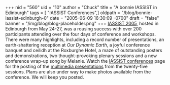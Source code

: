 +++
nid = "560"
uid = "10"
author = "Chuck"
title = "A bonnie IASSIST in Edinburgh"
tags = [ "IASSIST Conferences",]
oldpath = "/blog/bonnie-iassist-edinburgh-0"
date = "2005-06-09 16:30:09 -0700"
draft = "false"
banner = "/img/blog/blog-placeholder.png"
+++
[IASSIST 2005](http://datalib.ed.ac.uk/iassist/index.shtml), hosted in
Edinburgh from May 24-27, was a rousing success with over 200
participants attending over the four days of conference and workshops.
There were many highlights, including a record number of presentations,
an earth-shattering reception at *Our Dynamic Earth*, a joyful
conference banquet and ceilidh at the Roxburghe Hotel, a maze of
outstanding posters and demonstrations, two thought-provoking plenary
sessions and a new conference wrap-up song by Melanie. Watch the
[IASSIST conferences](/conferences/) page for
the posting of the [multimedia
presentations](/conferences/archive/2005-edinburgh/)
from the twenty-five sessions. Plans are also under way to make photos
available from the conference. We will keep you posted.
